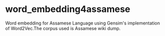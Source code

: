 # word_embedding4assamese
Word embedding for Assamese Language using Gensim's implementation of Word2Vec.The corpus used is Assamese wiki dump.
